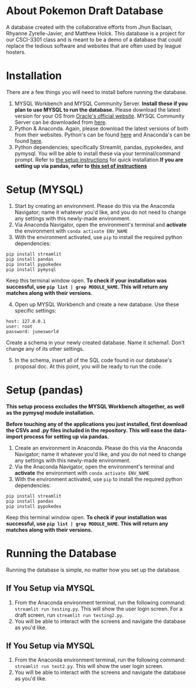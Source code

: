 # About Pokemon Draft Database
  A database created with the collaborative efforts from Jhun Baclaan, Rhyanne Zyrelle-Javier, and Matthew Holck. This database is a project for our CSCI-3301 class and is meant to be a demo of a database that could replace the tedious software and websites that are often used by league hosters.
# Installation
There are a few things you will need to install before running the database.
1. MYSQL Workbench and MYSQL Community Server. **Install these if you plan to use MYSQL to run the database.** Please download the latest version for your OS from [Oracle's official website](https://dev.mysql.com/downloads/workbench/). MYSQL Community Server can be downloaded from [here](https://dev.mysql.com/downloads/mysql/8.0.html).
2. Python & Anaconda. Again, please download the latest versions of both from their websites. Python's can be found [here](https://www.python.org/downloads/) and Anaconda's can be found [here](https://www.anaconda.com/download).
3. Python dependencies; specifically Streamlit, pandas, pypokedex, and pymysql. You will be able to install these via your terminal/command prompt. Refer to [the setup instructions](README.md#setup-mysql) for quick installation.**If you are setting up via pandas, refer to [this set of instructions](README.md#setup-pandas)**
# Setup (MYSQL)
1. Start by creating an environment. Please do this via the Anaconda Navigator; name it whatever you'd like, and you do not need to change any settings with this newly-made environment.
2. Via Anaconda Navigator, open the environment's terminal and **activate** the environment with `conda activate ENV_NAME`
3. With the environment activated, use `pip` to install the required python dependencies:
```
pip install streamlit
pip install pandas
pip install pypokedex
pip install pymysql
```
Keep this terminal window open.
**To check if your installation was successful, use `pip list | grep MODULE_NAME`. This will return any matches along with their versions.**

4. Open up MYSQL Workbench and create a new database. Use these specific settings:
```
host: 127.0.0.1
user: root
password: junesworld
```
Create a schema in your newly created database. Name it schema1. Don't change any of its other settings.

5. In the schema, insert all of the SQL code found in our database's proposal doc. At this point, you will be ready to run the code.
# Setup (pandas)
**This setup process excludes the MYSQL Workbench altogether, as well as the pymysql module installation.**

**Before touching any of the applications you just installed, first download the CSVs and .py files included in the repository. This will ease the data-import process for setting up via pandas.**

1. Create an environment in Anaconda. Please do this via the Anaconda Navigator; name it whatever you'd like, and you do not need to change any settings with this newly-made environment.
2. Via the Anaconda Navigator, open the environment's terminal and **activate** the environment with `conda activate ENV_NAME`
3. With the environment activated, use `pip` to install the required python dependencies:
```
pip install streamlit
pip install pandas
pip install pypokedex
```
Keep this terminal window open.
**To check if your installation was successful, use `pip list | grep MODULE_NAME`. This will return any matches along with their versions.**
# Running the Database
Running the database is simple, no matter how you set up the database.
## If You Setup via MYSQL
1. From the Anaconda environment terminal, run the following command: `streamlit run testing.py`. This will show the user login screen. For a draft screen, run `streamlit run testing2.py`.
2. You will be able to interact with the screens and navigate the database as you'd like.
## If You Setup via MYSQL
1. From the Anaconda environment terminal, run the following command: `streamlit run test2.py`. This will show the user login screen.
2. You will be able to interact with the screens and navigate the database as you'd like.
